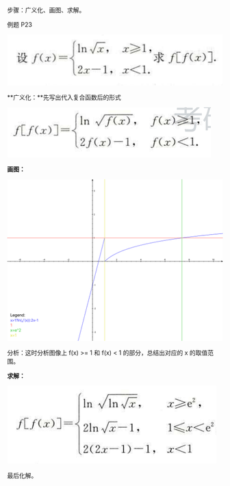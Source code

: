 步骤：广义化、画图、求解。

例题 P23

![img](https://raw.githubusercontent.com/darktimer/Gallery/master/Calculous/1.1.1.1-1.jpg)

**广义化：**先写出代入复合函数后的形式 

![img](https://raw.githubusercontent.com/darktimer/Gallery/master/Calculous/1.1.1.1-2.jpg)

**画图：**

![img](https://raw.githubusercontent.com/darktimer/Gallery/master/Calculous/1.1.1.1-3.jpg)

分析：这时分析图像上 f(x) >= 1 和 f(x) < 1 的部分，总结出对应的 x 的取值范围。

**求解：**

![img](https://raw.githubusercontent.com/darktimer/Gallery/master/Calculous/1.1.1.1-4.jpg)

最后化解。
